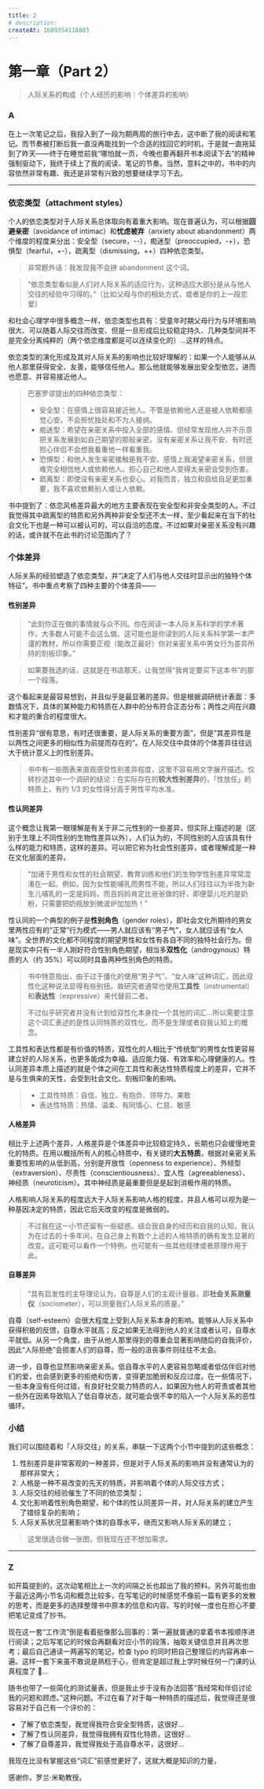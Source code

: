 ```yaml
---
title: 2
# description:
createAt: 1689354118803
---
```


# 第一章（Part 2）

> 人际关系的构成（个人经历的影响｜个体差异的影响）

### Α

在上一次笔记之后，我投入到了一段为期两周的旅行中去，这中断了我的阅读和笔记。而节奏被打断后我一直没再能找到一个合适的找回它的时机，于是就一直拖延到了昨天——终于在睡觉前我“哪怕就一页，今晚也要再翻开书本阅读下去”的精神强制驱动下，我终于续上了我的阅读、笔记的节奏。当然，意料之中的，书中的内容依然非常有趣、我还是非常有兴致的想要继续学习下去。

---

### 依恋类型（attachment styles）

个人的依恋类型对于人际关系总体取向有着重大影响。现在普遍认为，可以根据**回避亲密**（avoidance of intimac）和**忧虑被弃**（anxiety about abandonment）两个维度的程度来分出：安全型（secure，--），痴迷型（preoccupied，-+），恐惧型（fearful，+-），疏离型（dismissing，++）四种依恋类型。

> 非常题外话：我发现我不会拼 abandonment 这个词。

> “依恋类型看似是人们对人际关系的适应行为，这种适应大部分是从与他人交往的经验中习得的。”（比如父母与你的相处方式，或者是你的上一段恋爱）

和社会心理学中很多概念一样，依恋类型也具有：受童年时期父母行为与环境影响很大、可以随着人际交往而改变、但是一旦形成后比较稳定持久、几种类型间并不是完全分离纯粹的（两个依恋维度都是可以连续变化的）…这样的特点。

依恋类型的演化形成及其对人际关系的影响也比较好理解的：如果一个人能够从从他人那里获得安全、友善，能够信任他人。那么他就能够发展出安全型依恋，进而也愿意、并容易接近他人。

> 巴塞罗谬提出的四种依恋类型：
>
> - 安全型：在感情上很容易接近他人。不管是依赖他人还是被人依赖都感觉心安。不会担忧独处和不为人接纳。
> - 痴迷型：希望在亲密关系中投入全部的感情、但经常发现他人并不乐意把关系发展到如自己期望的那般亲密。没有亲密关系让我不安、有时还担心伴侣不会想我看重他一样看重我。
> - 恐惧型：和他人发生亲密接触是我不安。感情上我渴望亲密关系，但很难完全相信他人或依赖他人。担心自己和他人变得太亲密会受到伤害。
> - 疏离型：即使没有亲密关系也安心。对我而言，独立和自给自足更加重要，我不喜欢依赖别人或让人依赖。

书中提到了：依恋风格差异最大的地方主要表现在安全型和非安全类型的人。不过我觉得其中疏离型的特质和另外两种非安全型还不太一样，至少看起来在当下的社会文化下也是一种可以被认可的，可以自洽的态度。不过如果对亲密关系没有兴趣的话，或许就不在此书的讨论范围内了？

### 个体差异

人际关系的经验塑造了依恋类型，并“决定了人们与他人交往时显示出的独特个体特征”。书中重点考察了四种主要的个体差异——

#### 性别差异

> “此刻你正在做的事情就与众不同。你在阅读一本人际关系科学的学术著作，大多数人可能不会这么做。这可能也是你读到的人际关系科学第一本严谨的教材，所以你需要正视（能改正最好）你对亲密关系中男女行为差异所持的刻板印象。”

> 如果要我选的话，这就是在书店那天，让我觉得“我肯定要买下这本书”的那一个段落。

这个看起来是最容易想到，并且似乎是最显著的差异。但是根据调研统计表面：多数情况下，具体的某种能力和特质在人群中的分布符合正态分布；两性之间在兴趣和才能的重合的程度很大。

性别差异“很有意思，有时还很重要，是人际关系的重要方面”，但是“其差异性是以两性之间更多的相似性为前提而存在的”。在人际交往中具体的个体差异往往远大于统计意义上的性别差异。

> 书中有一些图表来直观感受性别差异程度，这里不容易用文字展开描述。仅转抄述其中一个调研的结论：在实际存在的**较大性别差异**的，「性放任」的特质上，有约 1/3 的女性得分高于男性平均水准。

#### 性认同差异

这个概念让我第一眼理解是有关于非二元性别的一些差异，但实际上描述的是（区别于生理上不同性别的生物性差异以外），人们认为的，不同性别的人应该具有什么样的能力和特质，这样的差异。可以把它称为社会性别差异，或者理解成是一种在文化层面的差异。

> “加诸于男性和女性的社会期望、教育训练和他们的生物学性别差异常常混淆在一起。例如，因为女性能哺乳而男性不能，所以人们往往以为半夜为新生儿哺乳的一定是妈妈，而且妈妈肯定比爸爸做的好，即便婴儿吃的是奶粉，只需要把奶瓶放到微波炉加加热！”

性认同的一个典型的例子是**性别角色**（gender roles），即社会文化所期待的男女里两性应有的“正常”行为模式——男人就应该有“男子气”，女人就应该有“女人味”。全世界的文化都不同程度的期望男性和女性有各自不同的独特社会行为。但是现实中只有一半人刚好符合性别角色期望，相当多**双性化**（androgynous）特质的人（约 35%）可以同时具备两种性别角色的特质。

> 书中特意指出，由于过于僵化的使用“男子气”、“女人味”这种词汇，因此双性化这种说法显得有些别扭。故研究者通常也使用**工具性**（instrumental）和**表达性**（expressive）来代替前二者。
>
> 不过似乎研究者并没有计划给双性化本身找一个其他的词汇…所以需要注意这个词汇表述的是性认同特质的双性化，而不是生理或者自我认知上的概念。

工具性和表达性都是有价值的特质，双性化的人相比于“传统型”的男性女性更容易建立好的人际关系，也更多能成为幸福、适应能力强、有效率和心理健康的人。性认同差异本质上描述的就是个体之间在工具性和表达性特质程度上的差异，它并不是与生俱来的天性，会受到社会文化、刻板印象的影响。

> - 工具性特质：自信、独立、有抱负、领导力、果敢
> - 表达性特质：热情、温柔、有同情心、仁慈、敏感

#### 人格差异

相比于上述两个差异，人格差异是个体差异中比较稳定持久，长期也只会缓慢地变化的特质。在用以概括所有人的核心特质中，有关键的**大五特质**，根据对亲密关系重要性影响的从低到高，分别是开放性（openness to experience）、外倾型（extraversion）、尽责性（conscientiousness）、宜人性（agreeableness）、神经质（neuroticism）。其中神经质是最重要但是是起到消极作用的特质。

人格影响人际关系的程度远大于人际关系影响人格的程度，并且人格可以视为是一种基因决定的特质，因此它后天改变的程度是微弱的。

> 不过我在这一小节还留有一些疑惑。结合我自身的经历和自我的认知，我认为在过去的十多年间，在自己身上有数个上述的人格特质的确有发生显著的改变。这可能可以看作一个特例，也可能有一些其他规律或者原理作用于此。

#### 自尊差异

> “具有启发性的主导理论认为，自尊是人们的主观计量器，即**社会关系测量仪**（sociometer），可以测量我们人际关系的质量。”

自尊（self-esteem）会很大程度上受到人际关系本身的影响。能够从人际关系中获得积极的反馈，自尊水平就高；反之如果无法得到他人的关注或者认可，自尊水平就低。从另一个角度，由于从他人那里得到的尊重会显著影响随后的自我评价，因此“人际拒绝”会损害人们的自尊，而一般的沮丧事件则往往不太会。

进一步，自尊也显然影响亲密关系。低自尊水平的人更容易忽略或者低估伴侣对他们的爱，也会感到更多的拒绝和伤害，变得更加脆弱和反应过度。在一些情况下，一些本身没有任何过错，有良好社交能力特质的人，如果因为他人的苛责或者其他一些外在因素导致陷入了低自尊状态，就可能会很不幸的陷入一个人际关系的恶性循环。

### 小结

我们可以围绕着和「人际交往」的关系，串联一下这两个小节中提到的这些概念：

1. 性别差异是非常客观的一种差异，但是对于人际关系的影响并没有通常认为的那样非常大；
1. 人格是一种不易改变的先天的特质，并影响着个体的人际交往方式；
1. 人际交往的经验催生了不同的依恋类型；
1. 文化影响着性别角色期望，和个体的性认同差异一并，对人际关系的建立产生了错综复杂的影响；
1. 人际关系状况显著影响个体的自尊水平，继而又影响人际关系的建立；

> 这里很适合做一张图，但我现在还不想加需求。

---

### Z

如开篇提到的，这次动笔相比上一次的间隔之长也超出了我的预料。另外可能也由于最近这两小节名词和概念比较多，在写笔记的时候感觉不像前一篇有更多的发散的思考，而是更多的选择整理书中原本的信息和内容。写的时候一度也在担心不要把笔记变成了抄书。

现在这一套“工作流”倒是看着挺像那么回事的：第一遍就普通的拿着书本按顺序进行阅读；之后写笔记的时候会再翻看对应小节的段落，抽取关键信息并且再次思考；最后自己通读一两遍写的笔记，检查 typo 的同时把自己整理后的内容再串一遍。这样一套下来虽不敢说是熟稔于心，但肯定是超过我上学时候任何一门课的认真程度了 🤣…

随书也带了一些简化的测试量表，但是我止步于没有办法回答“我经常和伴侣讨论我的问题和顾虑。”这种问题。不过在看了对于每一种特质的描述后，我觉得还是很容易对于自己有一个评价的：

- 了解了依恋类型，我觉得我符合安全型特质，这很好…
- 了解了性认同差异，我觉得我拥有双性化特质，这很好…
- 了解了自尊差异，我觉得我处于高自尊水平，这很好…

我现在比没有掌握这些“词汇”前感觉更好了，这就大概是知识的力量，

感谢你，罗兰·米勒教授。

